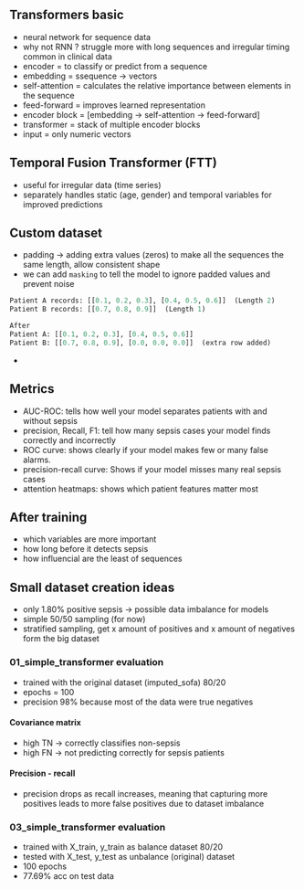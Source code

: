 ## Transformers basic
* neural network for sequence data
* why not RNN ? struggle more with long sequences and irregular timing common in clinical data
* encoder = to classify or predict from a sequence 
* embedding = ssequence -> vectors
* self-attention = calculates the relative importance between elements in the sequence
* feed-forward = improves learned representation
* encoder block = [embedding -> self-attention -> feed-forward]
* transformer = stack of multiple encoder blocks
* input = only numeric vectors 

## Temporal Fusion Transformer (FTT)
* useful for irregular data (time series)
* separately handles static (age, gender) and temporal variables for improved predictions

## Custom dataset
* padding -> adding extra values (zeros) to make all the sequences the same length, allow consistent shape
* we can add `masking` to tell the model to ignore padded values and prevent noise 
```python
Patient A records: [[0.1, 0.2, 0.3], [0.4, 0.5, 0.6]]  (Length 2)  
Patient B records: [[0.7, 0.8, 0.9]]  (Length 1)  

After
Patient A: [[0.1, 0.2, 0.3], [0.4, 0.5, 0.6]]  
Patient B: [[0.7, 0.8, 0.9], [0.0, 0.0, 0.0]]  (extra row added)  
```
* 

## Metrics
* AUC-ROC: tells how well your model separates patients with and without sepsis
* precision, Recall, F1: tell how many sepsis cases your model finds correctly and incorrectly
* ROC curve: shows clearly if your model makes few or many false alarms.
* precision-recall curve: Shows if your model misses many real sepsis cases
* attention heatmaps: shows which patient features matter most

## After training 
* which variables are more important
* how long before it detects sepsis
* how influencial are the least of sequences

## Small dataset creation ideas
* only 1.80% positive sepsis -> possible data imbalance for models
* simple 50/50 sampling (for now)
* stratified sampling, get x amount of positives and x amount of negatives form the big dataset

### 01_simple_transformer evaluation
* trained with the original dataset (imputed_sofa) 80/20
* epochs = 100
* precision 98% because most of the data were true negatives 
#### Covariance matrix
* high TN -> correctly classifies non-sepsis 
* high FN -> not predicting correctly for sepsis patients 

#### Precision - recall
* precision drops as recall increases, meaning that capturing more positives leads to more false positives due to dataset imbalance

### 03_simple_transformer evaluation
* trained with X_train, y_train as balance dataset 80/20
* tested with X_test, y_test as unbalance (original) dataset
* 100 epochs
* 77.69% acc on test data
